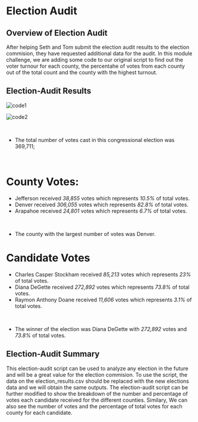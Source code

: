 # Election Audit

## Overview of Election Audit

After helping Seth and Tom submit the election audit results to the election commision, they have requested additional data for the audit. 
In this module challenge, we are adding some code to our original script to find out the voter turnour for each county, the percentahe of votes from each county out of the total count and the county with the highest turnout. 


## Election-Audit Results


![code1](/images/code1.png)

![code2](/images/code2.png)


<br />

* The total number of votes cast in this congressional election was 369,711;

<br />

# County Votes: 

* Jefferson received *38,855* votes which represents *10.5%* of total votes. 
* Denver received *306,055* votes which represents *82.8%* of total votes.
* Arapahoe received *24,801* votes which represents *6.7%* of total votes. 
<br />

* The county with the largest number of votes was Denver.

# Candidate Votes
* Charles Casper Stockham received *85,213* votes which represents *23%* of total votes. 
* Diana DeGette received *272,892* votes which represents *73.8%* of total votes.
* Raymon Anthony Doane received *11,606* votes which represents *3.1%* of total votes. 
<br />

* The winner of the election was Diana DeGette with *272,892* votes and *73.8%* of total votes.

## Election-Audit Summary
This election-audit script can be used to analyze any election in the future and will be a great value for the election commision. 
To use the script, the data on the election_results.csv should be replaced with the new elections data and we will obtain the same outputs.
The election-audit script can be further modified to show the breakdown of the number and percentage of votes each candidate received for the different counties. 
Similary, We can also see the number of votes and the percentage of total votes for each county for each candidate.

